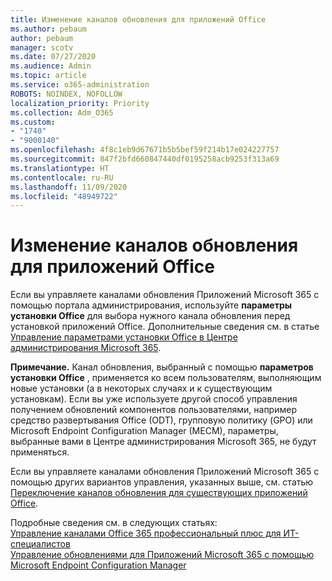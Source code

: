 ```yaml
---
title: Изменение каналов обновления для приложений Office
ms.author: pebaum
author: pebaum
manager: scotv
ms.date: 07/27/2020
ms.audience: Admin
ms.topic: article
ms.service: o365-administration
ROBOTS: NOINDEX, NOFOLLOW
localization_priority: Priority
ms.collection: Adm_O365
ms.custom:
- "1740"
- "9000140"
ms.openlocfilehash: 4f8c1eb9d67671b5b5bef59f214b17e024227757
ms.sourcegitcommit: 847f2bfd660847440df0195258acb9253f313a69
ms.translationtype: HT
ms.contentlocale: ru-RU
ms.lasthandoff: 11/09/2020
ms.locfileid: "48949722"
---
```

# <a name="change-update-channels-for-office-apps"></a>Изменение каналов обновления для приложений Office

Если вы управляете каналами обновления Приложений Microsoft 365 с помощью портала администрирования, используйте **параметры установки Office** для выбора нужного канала обновления перед установкой приложений Office. Дополнительные сведения см. в статье [Управление параметрами установки Office в Центре администрирования Microsoft 365](https://docs.microsoft.com/deployoffice/manage-software-download-settings-office-365).

**Примечание.** Канал обновления, выбранный с помощью **параметров установки Office** , применяется ко всем пользователям, выполняющим новые установки (а в некоторых случаях и к существующим установкам). Если вы уже используете другой способ управления получением обновлений компонентов пользователями, например средство развертывания Office (ODT), групповую политику (GPO) или Microsoft Endpoint Configuration Manager (MECM), параметры, выбранные вами в Центре администрирования Microsoft 365, не будут применяться.

Если вы управляете каналами обновления Приложений Microsoft 365 с помощью других вариантов управления, указанных выше, см. статью [Переключение каналов обновления для существующих приложений Office](https://support.microsoft.com/help/3185078/how-to-switch-from-semi-annual-channel-to-monthly-channel).

Подробные сведения см. в следующих статьях:  
[Управление каналами Office 365 профессиональный плюс для ИТ-специалистов](https://techcommunity.microsoft.com/t5/office-365-blog/how-to-manage-office-365-proplus-channels-for-it-pros/ba-p/795813)  
[Управление обновлениями для Приложений Microsoft 365 с помощью Microsoft Endpoint Configuration Manager](https://docs.microsoft.com/deployoffice/manage-microsoft-365-apps-updates-configuration-manager)
